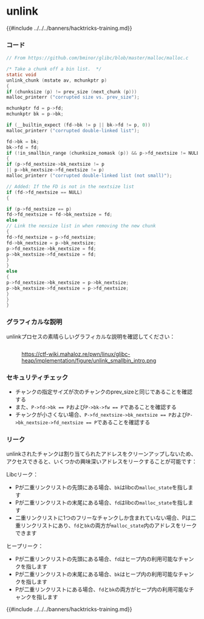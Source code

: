 # unlink

{{#include ../../../banners/hacktricks-training.md}}

### コード
```c
// From https://github.com/bminor/glibc/blob/master/malloc/malloc.c

/* Take a chunk off a bin list.  */
static void
unlink_chunk (mstate av, mchunkptr p)
{
if (chunksize (p) != prev_size (next_chunk (p)))
malloc_printerr ("corrupted size vs. prev_size");

mchunkptr fd = p->fd;
mchunkptr bk = p->bk;

if (__builtin_expect (fd->bk != p || bk->fd != p, 0))
malloc_printerr ("corrupted double-linked list");

fd->bk = bk;
bk->fd = fd;
if (!in_smallbin_range (chunksize_nomask (p)) && p->fd_nextsize != NULL)
{
if (p->fd_nextsize->bk_nextsize != p
|| p->bk_nextsize->fd_nextsize != p)
malloc_printerr ("corrupted double-linked list (not small)");

// Added: If the FD is not in the nextsize list
if (fd->fd_nextsize == NULL)
{

if (p->fd_nextsize == p)
fd->fd_nextsize = fd->bk_nextsize = fd;
else
// Link the nexsize list in when removing the new chunk
{
fd->fd_nextsize = p->fd_nextsize;
fd->bk_nextsize = p->bk_nextsize;
p->fd_nextsize->bk_nextsize = fd;
p->bk_nextsize->fd_nextsize = fd;
}
}
else
{
p->fd_nextsize->bk_nextsize = p->bk_nextsize;
p->bk_nextsize->fd_nextsize = p->fd_nextsize;
}
}
}
```
### グラフィカルな説明

unlinkプロセスの素晴らしいグラフィカルな説明を確認してください：

<figure><img src="../../../images/image (3) (1) (1) (1) (1) (1).png" alt=""><figcaption><p><a href="https://ctf-wiki.mahaloz.re/pwn/linux/glibc-heap/implementation/figure/unlink_smallbin_intro.png">https://ctf-wiki.mahaloz.re/pwn/linux/glibc-heap/implementation/figure/unlink_smallbin_intro.png</a></p></figcaption></figure>

### セキュリティチェック

- チャンクの指定サイズが次のチャンクのprev_sizeと同じであることを確認する
- また、`P->fd->bk == P`および`P->bk->fw == P`であることを確認する
- チャンクが小さくない場合、`P->fd_nextsize->bk_nextsize == P`および`P->bk_nextsize->fd_nextsize == P`であることを確認する

### リーク

unlinkされたチャンクは割り当てられたアドレスをクリーンアップしないため、アクセスできると、いくつかの興味深いアドレスをリークすることが可能です：

Libcリーク：

- Pが二重リンクリストの先頭にある場合、`bk`はlibcの`malloc_state`を指します
- Pが二重リンクリストの末尾にある場合、`fd`はlibcの`malloc_state`を指します
- 二重リンクリストに1つのフリーなチャンクしか含まれていない場合、Pは二重リンクリストにあり、`fd`と`bk`の両方が`malloc_state`内のアドレスをリークできます

ヒープリーク：

- Pが二重リンクリストの先頭にある場合、`fd`はヒープ内の利用可能なチャンクを指します
- Pが二重リンクリストの末尾にある場合、`bk`はヒープ内の利用可能なチャンクを指します
- Pが二重リンクリストにある場合、`fd`と`bk`の両方がヒープ内の利用可能なチャンクを指します

{{#include ../../../banners/hacktricks-training.md}}
